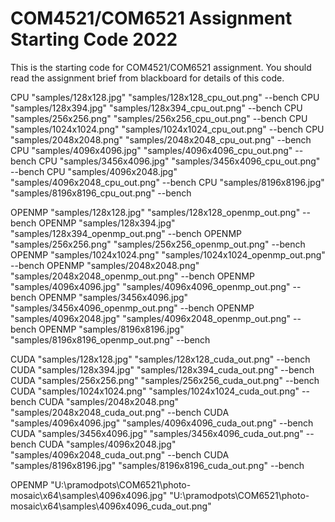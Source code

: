 # COM4521/COM6521 Assignment Starting Code 2022

This is the starting code for COM4521/COM6521 assignment. You should read the assignment brief from blackboard for details of this code.


CPU "samples/128x128.jpg" "samples/128x128_cpu_out.png" --bench
CPU "samples/128x394.jpg" "samples/128x394_cpu_out.png" --bench
CPU "samples/256x256.png" "samples/256x256_cpu_out.png" --bench
CPU "samples/1024x1024.png" "samples/1024x1024_cpu_out.png" --bench
CPU "samples/2048x2048.png" "samples/2048x2048_cpu_out.png" --bench
CPU "samples/4096x4096.jpg" "samples/4096x4096_cpu_out.png" --bench
CPU "samples/3456x4096.jpg" "samples/3456x4096_cpu_out.png" --bench
CPU "samples/4096x2048.jpg" "samples/4096x2048_cpu_out.png" --bench
CPU "samples/8196x8196.jpg" "samples/8196x8196_cpu_out.png" --bench


OPENMP "samples/128x128.jpg" "samples/128x128_openmp_out.png" --bench
OPENMP "samples/128x394.jpg" "samples/128x394_openmp_out.png" --bench
OPENMP "samples/256x256.png" "samples/256x256_openmp_out.png" --bench
OPENMP "samples/1024x1024.png" "samples/1024x1024_openmp_out.png" --bench
OPENMP "samples/2048x2048.png" "samples/2048x2048_openmp_out.png" --bench
OPENMP "samples/4096x4096.jpg" "samples/4096x4096_openmp_out.png" --bench
OPENMP "samples/3456x4096.jpg" "samples/3456x4096_openmp_out.png" --bench
OPENMP "samples/4096x2048.jpg" "samples/4096x2048_openmp_out.png" --bench
OPENMP "samples/8196x8196.jpg" "samples/8196x8196_openmp_out.png" --bench

CUDA "samples/128x128.jpg" "samples/128x128_cuda_out.png" --bench
CUDA "samples/128x394.jpg" "samples/128x394_cuda_out.png" --bench
CUDA "samples/256x256.png" "samples/256x256_cuda_out.png" --bench
CUDA "samples/1024x1024.png" "samples/1024x1024_cuda_out.png" --bench
CUDA "samples/2048x2048.png" "samples/2048x2048_cuda_out.png" --bench
CUDA "samples/4096x4096.jpg" "samples/4096x4096_cuda_out.png" --bench
CUDA "samples/3456x4096.jpg" "samples/3456x4096_cuda_out.png" --bench
CUDA "samples/4096x2048.jpg" "samples/4096x2048_cuda_out.png" --bench
CUDA "samples/8196x8196.jpg" "samples/8196x8196_cuda_out.png" --bench


OPENMP "U:\pramodpots\COM6521\photo-mosaic\x64\samples\4096x4096.jpg" "U:\pramodpots\COM6521\photo-mosaic\x64\samples\4096x4096_cuda_out.png"